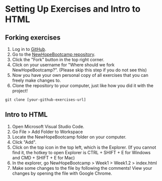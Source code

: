 # Setting Up Exercises and Intro to HTML

## Forking exercises

1. Log in to [GitHub](https://github.com/).
2. Go to the [NewHopeBootcamp repository](https://github.com/Alex-V-Huang/NewHopeBootcamp).
3. Click the "Fork" button in the top right corner.
4. Click on your username for "Where should we fork NewHopeBootcamp?". (Please skip this step if you do not see this)
5. Now you have your own personal copy of all exercises that you can freely make changes to.
6. Clone the repository to your computer, just like how you did it with the project!
```
git clone [your-github-exercises-url]
```

## Intro to HTML

1. Open Microsoft Visual Studio Code.
2. Go File > Add Folder to Workspace
3. Locate the NewHopeBootcamp folder on your computer.
4. Click "Add".
5. Click on the top icon in the top left, which is the Explorer. (If you cannot find it, the hotkey to open Explorer is CTRL + SHIFT + E for Windows and CMD + SHIFT + E for Mac)
5. In the explorer, go NewHopeBootcamp > Week1 > Week1.2 > index.html
6. Make some changes to the file by following the comments! View your changes by opening the file with Google Chrome.
